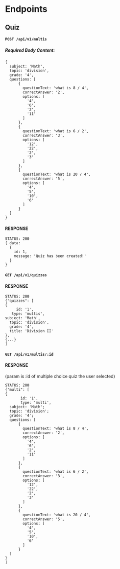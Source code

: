 # Endpoints

## Quiz
#### `POST /api/v1/multis`
##### Required Body Content:

```
{
  subject: 'Math',
  topic: 'division',
  grade: '4',
  questions: [
      {
        questionText: 'what is 8 / 4',
        correctAnswer: '2',
        options: [
          '4',
          '6',
          '2',
          '11'
        ]
      },
      {
        questionText: 'what is 6 / 2',
        correctAnswer: '3',
        options: [
          '12',
          '22',
          '2',
          '3'
        ]
      },
      {
        questionText: 'what is 20 / 4',
        correctAnswer: '5',
        options: [
          '4',
          '5',
          '10',
          '6'
        ]
      }
  ]
}
```

#### RESPONSE

```
STATUS: 200
{ data:
  { 
    id: 1,
    message: 'Quiz has been created!'
  }
}
```
#### `GET /api/v1/quizzes`
#### RESPONSE

```
STATUS: 200
{"quizzes": [
{
     id: '1',
   type: 'multis',
subject: 'Math',
  topic: 'division',
  grade: '4',
  title: 'Division II'
}, 
{...}
]
```

#### `GET /api/v1/multis/:id`
#### RESPONSE
(param is :id of multiple choice quiz the user selected)
```
STATUS: 200
{"multi": [
{
       id: '1',
       type: 'multi',
  subject: 'Math';
  topic: 'division';
  grade: '4';
  questions: [
      {
        questionText: 'what is 8 / 4',
        correctAnswer: '2',
        options: [
          '4',
          '6',
          '2',
          '11'
        ]
      },
      {
        questionText: 'what is 6 / 2',
        correctAnswer: '3',
        options: [
          '12',
          '22',
          '2',
          '3'
        ]
      },
      {
        questionText: 'what is 20 / 4',
        correctAnswer: '5',
        options: [
          '4',
          '5',
          '10',
          '6'
        ]
      }
  ]
}
]
```
